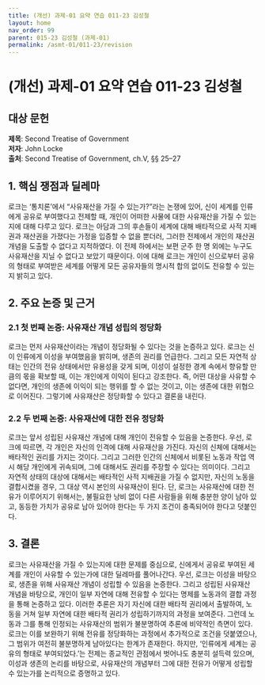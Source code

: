 ```yaml
---
title: (개선) 과제-01 요약 연습 011-23 김성철
layout: home
nav_order: 99
parent: 015-23 김성철 (과제-01)
permalink: /asmt-01/011-23/revision
---
```


# (개선) 과제-01 요약 연습 011-23 김성철 


## 대상 문헌
**제목**: Second Treatise of Government  
**저자**: John Locke  
**출처**: Second Treatise of Government, ch.V, §§ 25–27  

## 1. 핵심 쟁점과 딜레마  
로크는 ‘통치론’에서 “사유재산을 가질 수 있는가?”라는 논쟁에 있어, 신이 세계를 인류에게 공유로 부여했다고 전제할 때, 개인이 어떠한 사물에 대한 사유재산을 가질 수 있는지에 대해 다루고 있다. 로크는 아담과 그의 후손들이 세계에 대해 배타적으로 사적 지배권과 재산권을 가졌다는 가정을 입증할 수 없을 뿐더러, 그러한 전제에서 개인의 재산권 개념을 도출할 수 없다고 지적하였다. 이 전제 하에서는 보편 군주 한 명 외에는 누구도 사유재산을 지닐 수 없다고 보았기 때문이다. 이에 대해 로크는 개인이 신으로부터 공유의 형태로 부여받은 세계를 어떻게 모든 공유자들의 명시적 합의 없이도 전유할 수 있는지 밝히고 있다.  

## 2. 주요 논증 및 근거  

### 2.1 첫 번째 논증: 사유재산 개념 성립의 정당화  
로크는 먼저 사유재산이라는 개념이 정당화될 수 있다는 것을 논증하고 있다. 로크는 신이 인류에게 이성을 부여했음을 밝히며, 생존의 권리를 언급한다. 그리고 모든 자연적 상태는 인간의 전유 상태에서만 유용성을 갖게 되며, 이성이 설정한 경계 속에서 향유할 만큼의 몫을 확보할 때, 이는 개인에게 이익이 된다고 강조한다. 즉, 어떤 대상을 사유할 수 없다면, 개인의 생존에 이익이 되는 행위를 할 수 없는 것이고, 이는 생존에 대한 위협으로 이어진다. 그렇기에 사유재산은 정당화할 수 있다고 결론을 내린다.  

### 2.2 두 번째 논증: 사유재산에 대한 전유 정당화  
로크는 앞서 성립된 사유재산 개념에 대해 개인이 전유할 수 있음을 논증한다. 우선, 로크에 따르면, 각 개인은 자신의 인격에 대해 사유재산을 가진다. 자신의 신체에 대해서는 배타적인 권리를 가지는 것이다. 그리고 그러한 인간의 신체에서 비롯된 노동과 작업 역시 해당 개인에게 귀속되며, 그에 대해서도 권리를 주장할 수 있다는 의미이다. 그리고 자연적 상태의 대상에 대해서는 배타적인 사적 지배권을 가질 수 없지만, 자신의 노동을 결합시켰을 경우, 그 대상 역시 본인의 사유재산이 된다. 단, 로크는 사유재산에 대한 전유가 이루어지기 위해서는, 불필요한 낭비 없이 다른 사람들을 위해 충분한 양이 남아 있고, 동등한 가치가 공유로 남아 있어야 한다는 두 가지 조건이 충족되어야 한다고 덧붙인다.  

## 3. 결론  
로크는 사유재산을 가질 수 있는지에 대한 문제를 중심으로, 신에게서 공유로 부여된 세계를 개인이 사유할 수 있는가에 대한 딜레마를 풀어나간다. 우선, 로크는 이성을 바탕으로, 생존을 위해 사유재산 개념이 성립할 수 있음을 논증한다. 그리고 성립된 사유재산 개념을 바탕으로, 개인이 일부 자연에 대해 전유할 수 있다는 명제를 노동과의 결합 과정을 통해 논증하고 있다. 이러한 추론은 자기 자신에 대한 배타적 권리에서 출발하여, 노동을 거쳐 일부 자연에 대한 배타적 권리가 성립하기까지의 과정을 보여준다. 그런데 노동과 그를 통해 인정되는 사유재산의 범위가 불분명하여 추론에 비약적인 측면이 있다. 로크는 이를 보완하기 위해 전유를 정당화하는 과정에서 추가적으로 조건을 덧붙였으나, 그 범위가 여전히 불분명하게 남아있다는 한계가 존재한다. 하지만, ‘인류에게 세계는 공유의 형태로 부여되었다.’는 전제는 종교적인 관점에서 벗어나도 충분히 설득력 있으며, 이성과 생존의 논리를 바탕으로, 사유재산의 개념부터 그에 대한 전유가 어떻게 성립할 수 있는가를 논리적으로 증명하고 있다.  
